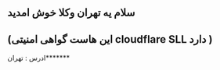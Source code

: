سلام یه تهران وکلا خوش امدید      
----------------------------------------------------------------------------------------------------------------------
                                                                                                                                                                                                                                             
(این هاست گواهی امنیتی cloudflare SLL دارد )
----
ادرس : تهران*******
